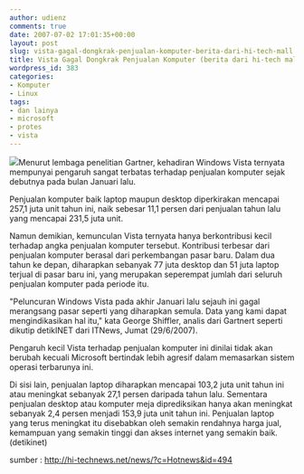 ```yaml
---
author: udienz
comments: true
date: 2007-07-02 17:01:35+00:00
layout: post
slug: vista-gagal-dongkrak-penjualan-komputer-berita-dari-hi-tech-mall
title: Vista Gagal Dongkrak Penjualan Komputer (berita dari hi-tech mall)
wordpress_id: 383
categories:
- Komputer
- Linux
tags:
- dan lainya
- microsoft
- protes
- vista
---
```


![](http://hi-technews.net/data/img/news494_img1.jpg)Menurut lembaga penelitian Gartner, kehadiran Windows Vista ternyata mempunyai pengaruh sangat terbatas terhadap penjualan komputer sejak debutnya pada bulan Januari lalu.

Penjualan komputer baik laptop maupun desktop diperkirakan mencapai 257,1 juta unit tahun ini, naik sebesar 11,1 persen dari penjualan tahun lalu yang mencapai 231,5 juta unit.

Namun demikian, kemunculan Vista ternyata hanya berkontribusi kecil terhadap angka penjualan komputer tersebut. Kontribusi terbesar dari penjualan komputer berasal dari perkembangan pasar baru. Dalam dua tahun ke depan, diharapkan sebanyak 77 juta desktop dan 51 juta laptop terjual di pasar baru ini, yang merupakan seperempat jumlah dari seluruh penjualan komputer pada periode itu.

"Peluncuran Windows Vista pada akhir Januari lalu sejauh ini gagal merangsang pasar seperti yang diharapkan semula. Data yang kami dapat mengindikasikan hal
itu," kata George Shiffler, analis dari Gartnert seperti dikutip detikINET dari ITNews, Jumat (29/6/2007).

Pengaruh kecil Vista terhadap penjualan komputer ini dinilai tidak akan berubah kecuali Microsoft bertindak lebih agresif dalam memasarkan sistem operasi terbarunya ini.

Di sisi lain, penjualan laptop diharapkan mencapai 103,2 juta unit tahun ini atau meningkat sebanyak 27,1 persen daripada tahun lalu. Sementara penjualan desktop atau komputer meja diprediksikan hanya akan meningkat sebanyak 2,4 persen menjadi 153,9 juta unit tahun ini. Penjualan laptop yang terus meningkat itu disebabkan oleh semakin rendahnya harga jual, kemampuan yang semakin tinggi dan akses internet yang semakin baik.(detikinet)

sumber : http://hi-technews.net/news/?c=Hotnews&id=494
